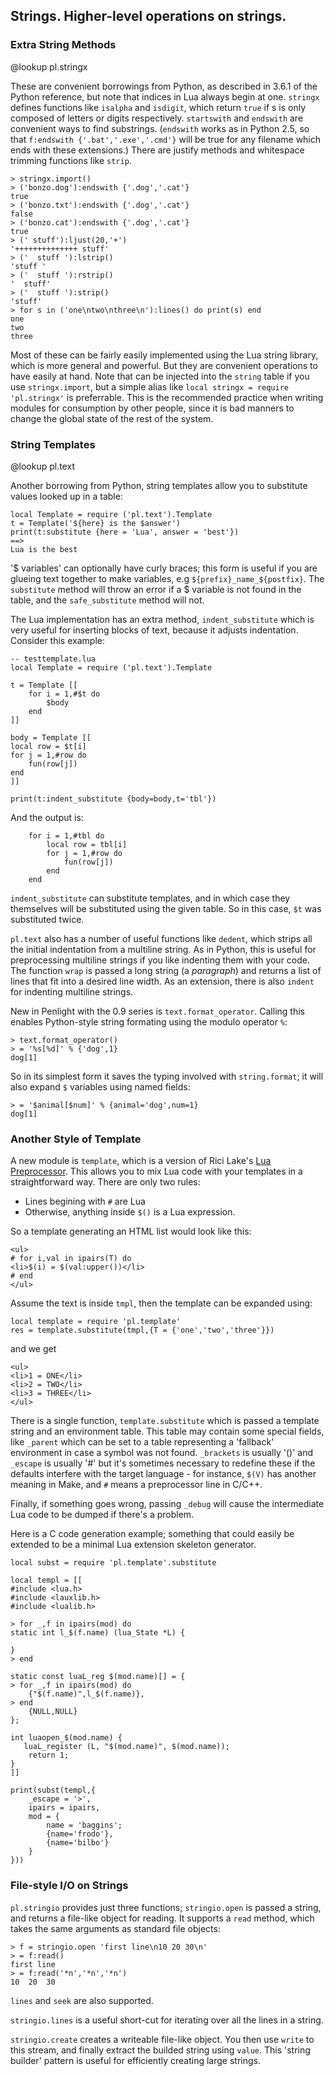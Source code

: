 ## Strings. Higher-level operations on strings.

### Extra String Methods

@lookup pl.stringx

These are convenient borrowings from Python, as described in 3.6.1 of the Python reference, but note that indices in Lua always begin at one. `stringx` defines functions like `isalpha` and `isdigit`, which return `true` if s is only composed of letters or digits respectively. `startswith` and `endswith` are convenient ways to find substrings. (`endswith` works as in Python 2.5, so that `f:endswith {'.bat','.exe','.cmd'}` will be true for any filename which ends with these extensions.) There are justify methods and whitespace trimming functions like `strip`.

    > stringx.import()
    > ('bonzo.dog'):endswith {'.dog','.cat'}
    true
    > ('bonzo.txt'):endswith {'.dog','.cat'}
    false
    > ('bonzo.cat'):endswith {'.dog','.cat'}
    true
    > (' stuff'):ljust(20,'+')
    '++++++++++++++ stuff'
    > ('  stuff '):lstrip()
    'stuff '
    > ('  stuff '):rstrip()
    '  stuff'
    > ('  stuff '):strip()
    'stuff'
    > for s in ('one\ntwo\nthree\n'):lines() do print(s) end
    one
    two
    three

Most of these can be fairly easily implemented using the Lua string library, which is more general and powerful. But they are convenient operations to have easily at hand. Note that can be injected into the `string` table if you use `stringx.import`, but a simple alias like `local stringx = require 'pl.stringx'` is preferrable. This is the recommended practice when writing modules for consumption by other people, since it is bad manners to change the global state of the rest of the system.


### String Templates

@lookup pl.text

Another borrowing from Python, string templates allow you to substitute values looked up in a table:

    local Template = require ('pl.text').Template
    t = Template('${here} is the $answer')
    print(t:substitute {here = 'Lua', answer = 'best'})
    ==>
    Lua is the best

'$ variables' can optionally have curly braces; this form is useful if you are glueing text together to make variables, e.g `${prefix}_name_${postfix}`. The `substitute` method will throw an error if a $ variable is not found in the table, and the `safe_substitute` method will not.

The Lua implementation has an extra method, `indent_substitute` which is very useful for inserting blocks of text, because it adjusts indentation. Consider this example:

    -- testtemplate.lua
    local Template = require ('pl.text').Template

    t = Template [[
        for i = 1,#$t do
            $body
        end
    ]]

    body = Template [[
    local row = $t[i]
    for j = 1,#row do
        fun(row[j])
    end
    ]]

    print(t:indent_substitute {body=body,t='tbl'})

And the output is:

        for i = 1,#tbl do
            local row = tbl[i]
            for j = 1,#row do
                fun(row[j])
            end
        end

`indent_substitute` can substitute templates, and in which case they themselves will be substituted using the given table. So in this case, `$t` was substituted twice.

`pl.text` also has a number of useful functions like `dedent`, which strips all the initial indentation from a multiline string. As in Python, this is useful for preprocessing multiline strings if you like indenting them with your code. The function `wrap` is passed a long string (a _paragraph_) and returns a list of lines that fit into a desired line width. As an extension, there is also `indent` for indenting multiline strings.

New in Penlight with the 0.9 series is `text.format_operator`. Calling this enables Python-style string formating using the modulo operator `%`:

    > text.format_operator()
    > = '%s[%d]' % {'dog',1}
    dog[1]

So in its simplest form it saves the typing involved with `string.format`; it will also expand `$` variables using named fields:

    > = '$animal[$num]' % {animal='dog',num=1}
    dog[1]

### Another Style of Template

A new module is `template`, which is a version of Rici Lake's [Lua  Preprocessor](http://lua-users.org/wiki/SlightlyLessSimpleLuaPreprocessor).  This allows you to mix Lua code with your templates in a straightforward way. There are only two rules:

  - Lines begining with `#` are Lua
  - Otherwise, anything inside `$()` is a Lua expression.

So a template generating an HTML list would look like this:

    <ul>
    # for i,val in ipairs(T) do
    <li>$(i) = $(val:upper())</li>
    # end
    </ul>

Assume the text is inside `tmpl`, then the template can be expanded using:

    local template = require 'pl.template'
    res = template.substitute(tmpl,{T = {'one','two','three'}})

and we get

    <ul>
    <li>1 = ONE</li>
    <li>2 = TWO</li>
    <li>3 = THREE</li>
    </ul>

There is a single function, `template.substitute` which is passed a template string and an environment table.   This table may contain some special fields, like `_parent` which can be set to a table representing a 'fallback' environment in case a symbol was not found. `_brackets` is usually '()' and `_escape` is usually '#' but it's sometimes necessary to redefine these if the defaults interfere with the target language - for instance, `$(V)` has another meaning in Make, and `#` means a preprocessor line in C/C++.

Finally, if something goes wrong, passing `_debug` will cause the intermediate Lua code to be dumped if there's a problem.

Here is a C code generation example; something that could easily be extended to be a minimal Lua extension skeleton generator.

    local subst = require 'pl.template'.substitute

    local templ = [[
    #include <lua.h>
    #include <lauxlib.h>
    #include <lualib.h>

    > for _,f in ipairs(mod) do
    static int l_$(f.name) (lua_State *L) {

    }
    > end

    static const luaL_reg $(mod.name)[] = {
    > for _,f in ipairs(mod) do
        {"$(f.name)",l_$(f.name)},
    > end
        {NULL,NULL}
    };

    int luaopen_$(mod.name) {
       luaL_register (L, "$(mod.name)", $(mod.name));
        return 1;
    }
    ]]

    print(subst(templ,{
        _escape = '>',
        ipairs = ipairs,
        mod = {
            name = 'baggins';
            {name='frodo'},
            {name='bilbo'}
        }
    }))


### File-style I/O on Strings

`pl.stringio`  provides just three functions; `stringio.open` is passed a string, and returns a file-like object for reading. It supports a `read` method, which takes the same arguments as standard file objects:

    > f = stringio.open 'first line\n10 20 30\n'
    > = f:read()
    first line
    > = f:read('*n','*n','*n')
    10	20	30

`lines` and `seek` are also supported.

`stringio.lines` is a useful short-cut for iterating over all the lines in a string.

`stringio.create` creates a writeable file-like object. You then use `write` to this stream, and finally extract the builded string using `value`.  This 'string builder' pattern is useful for efficiently creating large strings.

